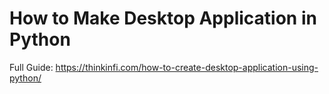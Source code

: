 # How to Make Desktop Application in Python

Full Guide: https://thinkinfi.com/how-to-create-desktop-application-using-python/
